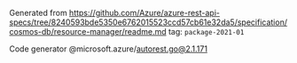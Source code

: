 Generated from https://github.com/Azure/azure-rest-api-specs/tree/8240593bde5350e6762015523ccd57cb61e32da5/specification/cosmos-db/resource-manager/readme.md tag: `package-2021-01`

Code generator @microsoft.azure/autorest.go@2.1.171



